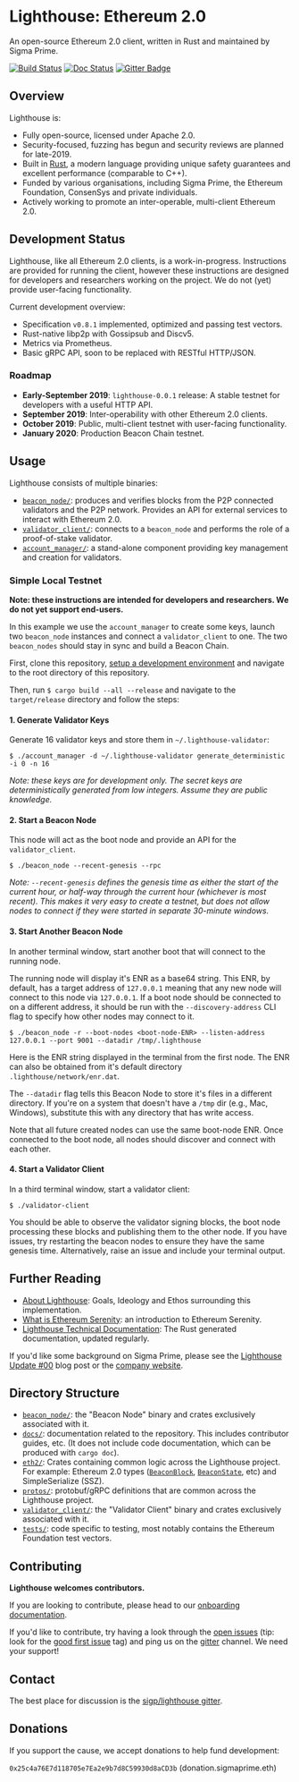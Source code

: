 # Lighthouse: Ethereum 2.0

An open-source Ethereum 2.0 client, written in Rust and maintained by Sigma Prime.

[![Build Status]][Build Link] [![Doc Status]][Doc Link] [![Gitter Badge]][Gitter Link]

[Build Status]: https://gitlab.sigmaprime.io/sigp/lighthouse/badges/master/build.svg
[Build Link]: https://gitlab.sigmaprime.io/sigp/lighthouse/pipelines
[Gitter Badge]: https://badges.gitter.im/Join%20Chat.svg
[Gitter Link]: https://gitter.im/sigp/lighthouse
[Doc Status]: https://img.shields.io/badge/docs-master-blue.svg
[Doc Link]: http://lighthouse-docs.sigmaprime.io/

## Overview

Lighthouse is:

- Fully open-source, licensed under Apache 2.0.
- Security-focused, fuzzing has begun and security reviews are planned
	for late-2019.
- Built in [Rust](https://www.rust-lang.org/), a modern language providing unique safety guarantees and
	excellent performance (comparable to C++).
- Funded by various organisations, including Sigma Prime, the
	Ethereum Foundation, ConsenSys and private individuals.
- Actively working to promote an inter-operable, multi-client Ethereum 2.0.


## Development Status

Lighthouse, like all Ethereum 2.0 clients, is a work-in-progress. Instructions
are provided for running the client, however these instructions are designed
for developers and researchers working on the project. We do not (yet) provide
user-facing functionality.

Current development overview:

- Specification `v0.8.1` implemented, optimized and passing test vectors.
- Rust-native libp2p with Gossipsub and Discv5.
- Metrics via Prometheus.
- Basic gRPC API, soon to be replaced with RESTful HTTP/JSON.

### Roadmap

- **Early-September 2019**: `lighthouse-0.0.1` release: A stable testnet for
  developers with a useful HTTP API.
- **September 2019**: Inter-operability with other Ethereum 2.0 clients.
- **October 2019**: Public, multi-client testnet with user-facing functionality.
- **January 2020**: Production Beacon Chain testnet.

## Usage

Lighthouse consists of multiple binaries:

- [`beacon_node/`](beacon_node/): produces and verifies blocks from the P2P
	connected validators and the P2P network. Provides an API for external services to
	interact with Ethereum 2.0.
- [`validator_client/`](validator_client/): connects to a `beacon_node` and
	performs the role of a proof-of-stake validator.
- [`account_manager/`](account_manager/): a stand-alone component providing key
	management and creation for validators.

### Simple Local Testnet

**Note: these instructions are intended for developers and researchers. We do
not yet support end-users.**

In this example we use the `account_manager` to create some keys, launch two
`beacon_node` instances and connect a `validator_client` to one. The two
`beacon_nodes` should stay in sync and build a Beacon Chain.

First, clone this repository, [setup a development
environment](docs/installation.md) and navigate to the root directory of this repository.

Then, run `$ cargo build --all --release` and navigate to the `target/release`
directory and follow the steps:

#### 1. Generate Validator Keys

Generate 16 validator keys and store them in `~/.lighthouse-validator`:

```
$ ./account_manager -d ~/.lighthouse-validator generate_deterministic -i 0 -n 16
```

_Note: these keys are for development only. The secret keys are
deterministically generated from low integers. Assume they are public
knowledge._

#### 2. Start a Beacon Node

This node will act as the boot node and provide an API for the
`validator_client`.

```
$ ./beacon_node --recent-genesis --rpc
```

_Note: `--recent-genesis` defines the genesis time as either the start of the
current hour, or half-way through the current hour (whichever is most recent).
This makes it very easy to create a testnet, but does not allow nodes to
connect if they were started in separate 30-minute windows._

#### 3. Start Another Beacon Node

In another terminal window, start another boot that will connect to the
running node.

The running node will display it's ENR as a base64 string. This ENR, by default, has a target address of `127.0.0.1` meaning that any new node will connect to this node via `127.0.0.1`. If a boot node should be connected to on a different address, it should be run with the `--discovery-address` CLI flag to specify how other nodes may connect to it.
```
$ ./beacon_node -r --boot-nodes <boot-node-ENR> --listen-address 127.0.0.1 --port 9001 --datadir /tmp/.lighthouse
```
Here <boot-node-ENR> is the ENR string displayed in the terminal from the first node. The ENR can also be obtained from it's default directory `.lighthouse/network/enr.dat`.

The `--datadir` flag tells this Beacon Node to store it's files in a different
directory. If you're on a system that doesn't have a `/tmp` dir (e.g., Mac,
Windows), substitute this with any directory that has write access.

Note that all future created nodes can use the same boot-node ENR. Once connected to the boot node, all nodes should discover and connect with each other.
#### 4. Start a Validator Client

In a third terminal window, start a validator client:

```
$ ./validator-client
```

You should be able to observe the validator signing blocks, the boot node
processing these blocks and publishing them to the other node. If you have
issues, try restarting the beacon nodes to ensure they have the same genesis
time. Alternatively, raise an issue and include your terminal output.

## Further Reading

- [About Lighthouse](docs/lighthouse.md): Goals, Ideology and Ethos surrounding
this implementation.
- [What is Ethereum Serenity](docs/serenity.md): an introduction to Ethereum Serenity.
- [Lighthouse Technical Documentation](http://lighthouse-docs.sigmaprime.io/): The Rust generated documentation, updated regularly.

If you'd like some background on Sigma Prime, please see the [Lighthouse Update
\#00](https://lighthouse.sigmaprime.io/update-00.html) blog post or the
[company website](https://sigmaprime.io).

## Directory Structure

- [`beacon_node/`](beacon_node/): the "Beacon Node" binary and crates exclusively
	associated with it.
- [`docs/`](docs/): documentation related to the repository. This includes contributor
	guides, etc. (It does not include code documentation, which can be produced with `cargo doc`).
- [`eth2/`](eth2/): Crates containing common logic across the Lighthouse project. For
	example: Ethereum 2.0 types ([`BeaconBlock`](eth2/types/src/beacon_block.rs), [`BeaconState`](eth2/types/src/beacon_state.rs), etc) and
	SimpleSerialize (SSZ).
- [`protos/`](protos/): protobuf/gRPC definitions that are common across the Lighthouse project.
- [`validator_client/`](validator_client/): the "Validator Client" binary and crates exclusively
	associated with it.
- [`tests/`](tests/): code specific to testing, most notably contains the
	Ethereum Foundation test vectors.

## Contributing

**Lighthouse welcomes contributors.**

If you are looking to contribute, please head to our
[onboarding documentation](https://github.com/sigp/lighthouse/blob/master/docs/onboarding.md).

If you'd like to contribute, try having a look through the [open
issues](https://github.com/sigp/lighthouse/issues) (tip: look for the [good
first
issue](https://github.com/sigp/lighthouse/issues?q=is%3Aissue+is%3Aopen+label%3A%22good+first+issue%22)
tag) and ping us on the [gitter](https://gitter.im/sigp/lighthouse) channel. We need
your support!

## Contact

The best place for discussion is the [sigp/lighthouse gitter](https://gitter.im/sigp/lighthouse).

## Donations

If you support the cause, we accept donations to help fund development:

`0x25c4a76E7d118705e7Ea2e9b7d8C59930d8aCD3b` (donation.sigmaprime.eth)
